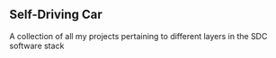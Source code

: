 ## Self-Driving Car
A collection of all my projects pertaining to different layers in the SDC software stack
